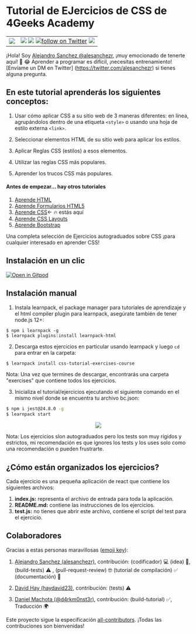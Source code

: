 # Tutorial de EJercicios de CSS de 4Geeks Academy
<!-- hide -->
<table>
  <tr>
    <td><img src="https://github.com/4GeeksAcademy/css-tutorial-exercises-course/blob/master/.learn/assets/4geeks-icon-blue.png?raw=true"></td>
    <td>
      <img src="https://img.shields.io/github/last-commit/4geeksacademy/css-tutorial-exercises-course" />
      <a href="https://breatheco.de"><img src="https://img.shields.io/badge/certified-BreatheCode-blue" /></a>
      <a href="https://twitter.com/alesanchezr"><img src="https://img.shields.io/twitter/follow/alesanchezr?style=social&logo=twitter" alt="follow on Twitter"></a>
      <a href="https://gitpod.io#https://github.com/4GeeksAcademy/css-tutorial-exercises-course.git"><img src="https://img.shields.io/badge/Gitpod-ready--to--code-blue?logo=gitpod" /></a>
    </td>
  </tr>
</table>

¡Hola! Soy [Alejandro Sanchez @alesanchezr](https://github.com/alesanchezr), ¡muy emocionado de tenerte aquí! 🎉 😂 Aprender a programar es difícil, ¡necesitas entrenamiento! [Envíame un DM en Twitter] (https://twitter.com/alesanchezr) si tienes alguna pregunta. 
<!-- endhide -->

## En este tutorial aprenderás los siguientes conceptos:

1. Usar cómo aplicar CSS a su sitio web de 3 maneras diferentes: en línea, agrupándolos dentro de una etiqueta `<style>` o usando una hoja de estilo externa `<link>`.

2. Seleccionar elementos HTML de su sitio web para aplicar los estilos.

3. Aplicar Reglas CSS (estilos) a esos elementos.

4. Utilizar las reglas CSS más populares.

5. Aprender los trucos CSS más populares.

<!-- hide -->
#### Antes de empezar... hay otros tutoriales 

<ol>
  <li><a href="https://github.com/4GeeksAcademy/html-tutorial-exercises-course">Aprende HTML</a></li>
  <li><a href="https://github.com/4GeeksAcademy/html-forms-tutorial-exercises">Aprende Formularios HTML5 </a></li>
  <li><a href="https://github.com/4GeeksAcademy/css-tutorial-exercises-course">Aprende CSS</a>← 🔥 estás aquí</li>
    <li><a href="https://github.com/4GeeksAcademy/css-layouts-tutorial-exercises">Aprende CSS Layouts</a></li>
  <li><a href="https://github.com/4GeeksAcademy/bootstrap-exercises-tutorial">Aprende Bootstrap</a></li>
</ol>

Una completa selección de Ejercicios autograduados sobre CSS ¡para cualquier interesado en aprender CSS!
<!-- endhide -->

## Instalación  en un clic

[![Open in Gitpod](https://gitpod.io/button/open-in-gitpod.svg)](https://github.com/4GeeksAcademy/css-tutorial-exercises-course)

## Instalación manual 

1. Instala learnpack, el package manager para tutoriales de aprendizaje y el html compiler plugin para learnpack, asegúrate también de tener node.js 12+:

```
$ npm i learnpack -g
$ learnpack plugins:install learnpack-html
```

2. Descarga estos ejercicios en particular usando learnpack y luego `cd` para entrar en la carpeta: 

```bash
$ learnpack install css-tutorial-exercises-course
```

Nota: Una vez que termines de descargar, encontrarás una carpeta "exercises" que contiene todos los ejercicios.

3. Inicializa el tutorial/ejercicios ejecutando el siguiente comando en el mismo nivel donde se encuentra tu archivo bc.json:

```sh
$ npm i jest@24.8.0 -g
$ learnpack start
```

<p align="center">
  <img src="https://github.com/4GeeksAcademy/html-forms-tutorial-exercises/blob/master/.learn/assets/animation.gif?raw=true">
</p>

Nota: Los ejercicios slon autograduados pero los tests son muy rígidos y estrictos, mi recomendación es que ignores los tests y los uses solo como una recomendación o pueden frustrarte.

## ¿Cómo están organizados los ejercicios?

Cada ejercicio es una pequeña aplicación de react que contiene los siguientes archivos:

1. **index.js:** representa el archivo de entrada para toda la aplicación.
2. **README.md:** contiene las instrucciones de los ejercicios.
3. **test.js:** no tienes que abrir este archivo, contiene el script del test para el ejercicio.

## Colaboradores
 
Gracias a estas personas maravillosas ([emoji key](https://github.com/kentcdodds/all-contributors#emoji-key)):

1. [Alejandro Sanchez (alesanchezr)](https://github.com/alesanchezr), contribución: (codificador) 💻 (idea) 🤔, (build-tests) ⚠️ , (pull-request-review) 🤓 (tutorial de compilación) ✅ (documentación) 📖

2. [David Hay (haydavid23)](https://github.com/haydavid23), contribución: (tests) ⚠️

3. [Daniel Machota (@d4rkm0nst3r)](https://github.com/d4rkm0nst3r), contribución: (build-tutorial) ✅, Traducción 🌍

Este proyecto sigue la especificación [all-contributors](https://github.com/kentcdodds/all-contributors). ¡Todas las contribuciones son bienvenidas!
